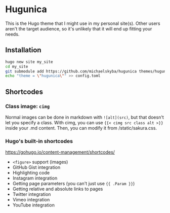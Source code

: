 # Hugunica
This is the Hugo theme that I might use in my personal site(s). Other users
aren't the target audience, so it's unlikely that it will end up fitting your
needs.

## Installation
```sh
hugo new site my_site
cd my_site
git submodule add https://github.com/michaelskyba/hugunica themes/hugunica
echo "theme = \"hugunica\"" >> config.toml
```

## Shortcodes
### Class image: ``cimg``
Normal images can be done in markdown with ``![alt](src)``, but that doesn't let
you specify a class. With cimg, you can use ``{{< cimg src class alt >}}``
inside your .md content. Then, you can modify it from /static/sakura.css.

### Hugo's built-in shortcodes
https://gohugo.io/content-management/shortcodes/
- ``<figure>`` support (images)
- GitHub Gist integration
- Highlighting code
- Instagram integration
- Getting page parameters (you can't just use ``{{ .Param }}``)
- Getting relative and absolute links to pages
- Twitter integration
- Vimeo integration
- YouTube integration
